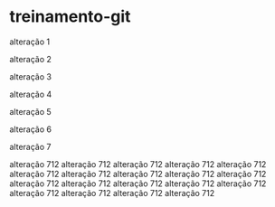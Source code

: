 ﻿# treinamento-git

alteração 1

alteração 2

alteração 3

alteração 4

alteração 5

alteração 6

alteração 7

alteração 712
alteração 712
alteração 712
alteração 712
alteração 712
alteração 712
alteração 712
alteração 712
alteração 712
alteração 712
alteração 712
alteração 712
alteração 712
alteração 712
alteração 712
alteração 712
alteração 712
alteração 712
alteração 712
